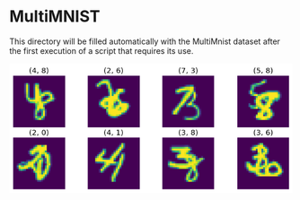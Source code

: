 # MultiMNIST

This directory will be filled automatically with the MultiMnist dataset after the first execution of a script that requires its use.

![MultiMNIST](/Images/intro_pic_multimnist.png "MultiMnist")
